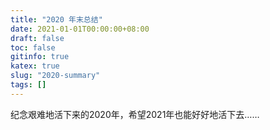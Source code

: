 ```yaml
---
title: "2020 年末总结"
date: 2021-01-01T00:00:00+08:00
draft: false
toc: false
gitinfo: true
katex: true
slug: "2020-summary"
tags: []
---
```


纪念艰难地活下来的2020年，希望2021年也能好好地活下去……
